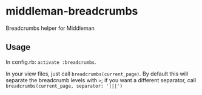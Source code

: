 middleman-breadcrumbs
=====================

Breadcrumbs helper for Middleman

Usage
-----

In config.rb: `activate :breadcrumbs`.

In your view files, just call `breadcrumbs(current_page)`. By default this will separate the breadcrumb levels with ` > `; if you want a different separator, call `breadcrumbs(current_page, separator: '|||')`
